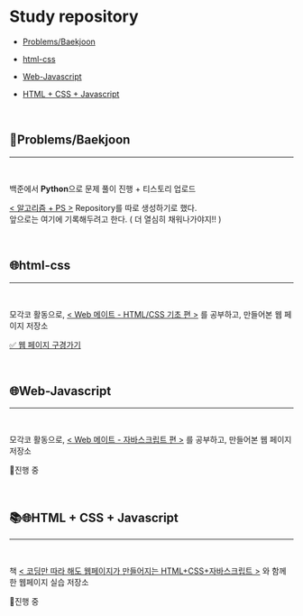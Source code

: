 # Study repository

- [Problems/Baekjoon](#problemsbaekjoon)
- [html-css](#html-css)
- [Web-Javascript](#web-javascript)
- [HTML + CSS + Javascript](#html--css--javascript)
  
  <br>
## 💭Problems/Baekjoon

---  
  
<br>

백준에서 **Python**으로 문제 풀이 진행 + 티스토리 업로드  
  
[< 알고리즘 + PS >](https://github.com/jyajoo/Algorithm "") Repository를 따로 생성하기로 했다.  
앞으로는 여기에 기록해두려고 한다. ( 더 열심히 채워나가야지!! )
  
<br>

## 🌐html-css  

---  
  
<br>

모각코 활동으로, [< Web 메이트 - HTML/CSS 기초 편 >](https://codemate.kr/project/WEB-메이트-HTMLCSS-기초편 "모각코-코드메이트") 를 공부하고, 만들어본 웹 페이지 저장소  
  
[✅ 웹 페이지 구경가기](https://github.com/jyajoo/Study/blob/main/html-css/html-css.md)  
  
  <br>

## 🌐Web-Javascript

---
  
  <br>

모각코 활동으로, [< Web 메이트 - 자바스크립트 편 >](https://codemate.kr/project/WEB-메이트-자바스크립트-편 "모각코-코드메이트") 를 공부하고, 만들어본 웹 페이지 저장소 

🔴진행 중

<br>
  
## 📚🌐HTML + CSS + Javascript

---
  
  <br>

책 [< 코딩만 따라 해도 웹페이지가 만들어지는 HTML+CSS+자바스크립트 >](https://book.naver.com/bookdb/book_detail.nhn?bid=21499497) 와 함께한 웹페이지 실습 저장소

🔴진행 중
